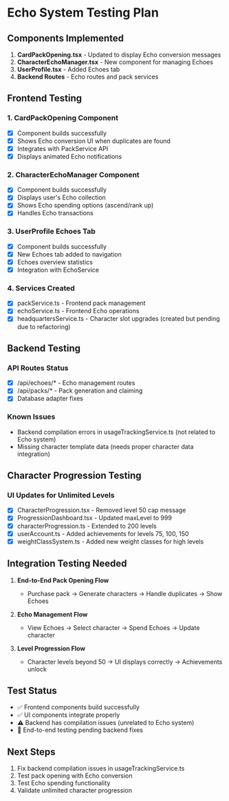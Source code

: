 # Echo System Testing Plan

## Components Implemented

1. **CardPackOpening.tsx** - Updated to display Echo conversion messages
2. **CharacterEchoManager.tsx** - New component for managing Echoes
3. **UserProfile.tsx** - Added Echoes tab
4. **Backend Routes** - Echo routes and pack services

## Frontend Testing

### 1. CardPackOpening Component
- [x] Component builds successfully
- [x] Shows Echo conversion UI when duplicates are found
- [x] Integrates with PackService API
- [x] Displays animated Echo notifications

### 2. CharacterEchoManager Component  
- [x] Component builds successfully
- [x] Displays user's Echo collection
- [x] Shows Echo spending options (ascend/rank up)
- [x] Handles Echo transactions

### 3. UserProfile Echoes Tab
- [x] Component builds successfully  
- [x] New Echoes tab added to navigation
- [x] Echoes overview statistics
- [x] Integration with EchoService

### 4. Services Created
- [x] packService.ts - Frontend pack management
- [x] echoService.ts - Frontend Echo operations
- [x] headquartersService.ts - Character slot upgrades (created but pending due to refactoring)

## Backend Testing

### API Routes Status
- [x] /api/echoes/* - Echo management routes
- [x] /api/packs/* - Pack generation and claiming
- [x] Database adapter fixes

### Known Issues
- Backend compilation errors in usageTrackingService.ts (not related to Echo system)
- Missing character template data (needs proper character data integration)

## Character Progression Testing

### UI Updates for Unlimited Levels
- [x] CharacterProgression.tsx - Removed level 50 cap message  
- [x] ProgressionDashboard.tsx - Updated maxLevel to 999
- [x] characterProgression.ts - Extended to 200 levels
- [x] userAccount.ts - Added achievements for levels 75, 100, 150
- [x] weightClassSystem.ts - Added new weight classes for high levels

## Integration Testing Needed

1. **End-to-End Pack Opening Flow**
   - Purchase pack → Generate characters → Handle duplicates → Show Echoes

2. **Echo Management Flow**  
   - View Echoes → Select character → Spend Echoes → Update character

3. **Level Progression Flow**
   - Character levels beyond 50 → UI displays correctly → Achievements unlock

## Test Status
- ✅ Frontend components build successfully
- ✅ UI components integrate properly  
- ⚠️ Backend has compilation issues (unrelated to Echo system)
- 🔄 End-to-end testing pending backend fixes

## Next Steps
1. Fix backend compilation issues in usageTrackingService.ts
2. Test pack opening with Echo conversion
3. Test Echo spending functionality
4. Validate unlimited character progression